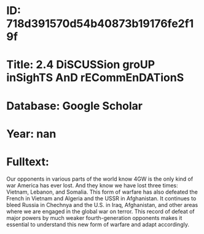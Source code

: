 # ID: 718d391570d54b40873b19176fe2f19f
# Title: 2.4 DiSCUSSion groUP inSighTS AnD rECommEnDATionS
# Database: Google Scholar
# Year: nan
# Fulltext:
Our opponents in various parts of the world know 4GW is the only kind of war America has ever lost.
And they know we have lost three times: Vietnam, Lebanon, and Somalia.
This form of warfare has also defeated the French in Vietnam and Algeria and the USSR in Afghanistan.
It continues to bleed Russia in Chechnya and the U.S. in Iraq, Afghanistan, and other areas where we are engaged in the global war on terror.
This record of defeat of major powers by much weaker fourth-generation opponents makes it essential to understand this new form of warfare and adapt accordingly.